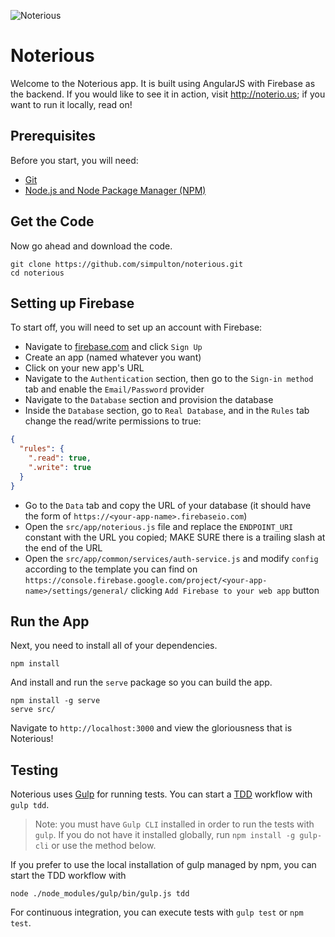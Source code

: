 ![Noterious](https://cloud.githubusercontent.com/assets/590361/6837796/feb3b6ca-d30d-11e4-8647-780ded6524a8.png)

Noterious 
=========

Welcome to the Noterious app. It is built using AngularJS with Firebase as the backend. If you would like to see it in action, visit http://noterio.us; if you want to run it locally, read on!

Prerequisites
----------
Before you start, you will need:
* [Git](http://git-scm.com/book/en/v2/Getting-Started-Installing-Git)
* [Node.js and Node Package Manager (NPM)](https://nodejs.org/download/)

Get the Code
-------------------
Now go ahead and download the code.
```
git clone https://github.com/simpulton/noterious.git
cd noterious
```

Setting up Firebase
-------------------
To start off, you will need to set up an account with Firebase:
* Navigate to [firebase.com](https://www.firebase.com/) and click `Sign Up`
* Create an app (named whatever you want)
* Click on your new app's URL
* Navigate to the `Authentication` section, then go to the `Sign-in method` tab and enable the `Email/Password` provider
* Navigate to the `Database` section and provision the database
* Inside the `Database` section, go to `Real Database`, and in the `Rules` tab change the read/write permissions to true:
```JSON
{
  "rules": {
    ".read": true,
    ".write": true
  }
}
```
* Go to the `Data` tab and copy the URL of your database (it should have the form of `https://<your-app-name>.firebaseio.com`)
* Open the `src/app/noterious.js` file and replace the `ENDPOINT_URI` constant with the URL you copied; MAKE SURE there is a trailing slash at the end of the URL
* Open the `src/app/common/services/auth-service.js` and modify `config` according to the template you can find on `https://console.firebase.google.com/project/<your-app-name>/settings/general/` clicking `Add Firebase to your web app` button

Run the App
-------------------
Next, you need to install all of your dependencies.

`npm install`

And install and run the `serve` package so you can build the app.

```
npm install -g serve
serve src/
```

Navigate to `http://localhost:3000` and view the gloriousness that is Noterious!

Testing
-----------
Noterious uses [Gulp](https://github.com/gulpjs/gulp/blob/master/docs/getting-started.md) for running tests.
You can start a [TDD](http://en.wikipedia.org/wiki/Test-driven_development) workflow with `gulp tdd`.

> Note: you must have `Gulp CLI` installed in order to run the tests with `gulp`. If you do not have it installed globally, run `npm install -g gulp-cli` or use the method below.

If you prefer to use the local installation of gulp managed by npm, you can start the TDD workflow with

`node ./node_modules/gulp/bin/gulp.js tdd`

For continuous integration, you can execute tests with `gulp test` or `npm test`.
